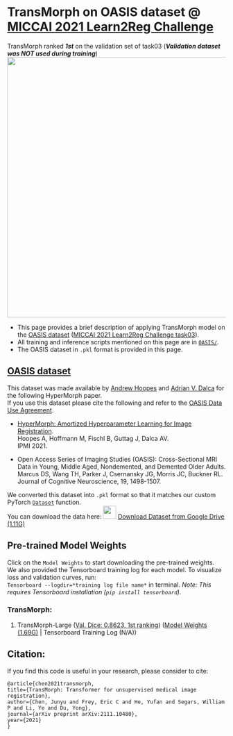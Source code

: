 # TransMorph on OASIS dataset @ [MICCAI 2021 Learn2Reg Challenge](https://learn2reg.grand-challenge.org/evaluation/task-3-validation/leaderboard/)

TransMorph ranked ***1st*** on the validation set of task03 (***Validation dataset was NOT used during training***)
<img src="https://github.com/junyuchen245/TransMorph_Transformer_for_Medical_Image_Registration/blob/main/example_imgs/L2R_task03_ep350.jpg" width="600"/>

- This page provides a brief description of applying TransMorph model on the [OASIS dataset](https://github.com/adalca/medical-datasets/blob/master/neurite-oasis.md) ([MICCAI 2021 Learn2Reg Challenge task03](https://learn2reg.grand-challenge.org/evaluation/task-3-validation/leaderboard/)).
- All training and inference scripts mentioned on this page are in [`OASIS/`](https://github.com/junyuchen245/TransMorph_Transformer_for_Medical_Image_Registration/tree/main/OASIS).
- The OASIS dataset in `.pkl` format is provided in this page.

## [OASIS dataset](https://github.com/adalca/medical-datasets/blob/master/neurite-oasis.md)
This dataset was made available by [Andrew Hoopes](https://www.nmr.mgh.harvard.edu/user/3935749) and [Adrian V. Dalca](http://www.mit.edu/~adalca/) for the following HyperMorph paper.  
If you use this dataset please cite the following and refer to the [OASIS Data Use Agreement](http://oasis-brains.org/#access).

 - [HyperMorph: Amortized Hyperparameter Learning for Image Registration](https://arxiv.org/abs/2101.01035).  
   Hoopes A, Hoffmann M, Fischl B, Guttag J, Dalca AV.   
   IPMI 2021.

 - Open Access Series of Imaging Studies (OASIS): Cross-Sectional MRI Data in Young, Middle Aged, Nondemented, and Demented Older Adults.  
    Marcus DS, Wang TH, Parker J, Csernansky JG, Morris JC, Buckner RL.  
    Journal of Cognitive Neuroscience, 19, 1498-1507.

We converted this dataset into `.pkl` format so that it matches our custom PyTorch [`Dataset`](https://github.com/junyuchen245/TransMorph_Transformer_for_Medical_Image_Registration/blob/main/OASIS/TransMorph/data/datasets.py) function.\
You can download the data here: [<img src="https://github.com/junyuchen245/junyuchen245.github.io/blob/master/images/down_arrow.gif" width="30px">](https://drive.google.com/uc?export=download&id=1b7_nHrzPepzm4Mkm1uWDlTZamEmxs4MB)
[Download Dataset from Google Drive (1.11G)](https://drive.google.com/uc?export=download&id=1b7_nHrzPepzm4Mkm1uWDlTZamEmxs4MB)

## Pre-trained Model Weights
Click on the `Model Weights` to start downloading the pre-trained weights.\
We also provided the Tensorboard training log for each model. To visualize loss and validation curves, run: \
```Tensorboard --logdir=*training log file name*``` in terminal. *Note: This requires Tensorboard installation (`pip install tensorboard`).*
### TransMorph:
1. TransMorph-Large ([Val. Dice: 0.8623, 1st ranking](https://learn2reg.grand-challenge.org/evaluation/task-3-validation/leaderboard/)) ([Model Weights (1.69G)](https://drive.google.com/uc?export=download&id=10CnukM9Li5Bh8X5rP_OvfkDio8Mgxj77) | Tensorboard Training Log (N/A))

## Citation:
If you find this code is useful in your research, please consider to cite:
    
    @article{chen2021transmorph,
    title={TransMorph: Transformer for unsupervised medical image registration},
    author={Chen, Junyu and Frey, Eric C and He, Yufan and Segars, William P and Li, Ye and Du, Yong},
    journal={arXiv preprint arXiv:2111.10480},
    year={2021}
    }
